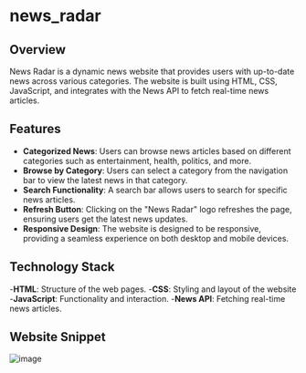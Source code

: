 # news_radar

## Overview
News Radar is a dynamic news website that provides users with up-to-date news across various categories. The website is built using HTML, CSS, JavaScript, and integrates with the News API to fetch real-time news articles.

## Features
- **Categorized News**: Users can browse news articles based on different categories such as entertainment, health, politics, and more.
- **Browse by Category**: Users can select a category from the navigation bar to view the latest news in that category.
- **Search Functionality**: A search bar allows users to search for specific news articles.
- **Refresh Button**: Clicking on the "News Radar" logo refreshes the page, ensuring users get the latest news updates.
- **Responsive Design**: The website is designed to be responsive, providing a seamless experience on both desktop and mobile devices.

## Technology Stack
-**HTML**: Structure of the web pages.
-**CSS**:  Styling and layout of the website
-**JavaScript**: Functionality and interaction.
-**News API**: Fetching real-time news articles.

## Website Snippet
![image](https://github.com/user-attachments/assets/c7787a3d-d0bb-4b4d-be60-7fcc6707cb31)

  
